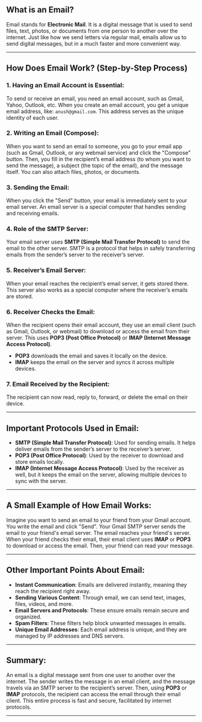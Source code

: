 ## What is an Email?

Email stands for **Electronic Mail**. It is a digital message that is used to send files, text, photos, or documents from one person to another over the internet. Just like how we send letters via regular mail, emails allow us to send digital messages, but in a much faster and more convenient way.

---

## How Does Email Work? (Step-by-Step Process)

### 1. **Having an Email Account is Essential**:
To send or receive an email, you need an email account, such as Gmail, Yahoo, Outlook, etc. When you create an email account, you get a unique email address, like: `anush@gmail.com`. This address serves as the unique identity of each user.

### 2. **Writing an Email (Compose)**:
When you want to send an email to someone, you go to your email app (such as Gmail, Outlook, or any webmail service) and click the "Compose" button. Then, you fill in the recipient’s email address (to whom you want to send the message), a subject (the topic of the email), and the message itself. You can also attach files, photos, or documents.

### 3. **Sending the Email**:
When you click the "Send" button, your email is immediately sent to your email server. An email server is a special computer that handles sending and receiving emails.

### 4. **Role of the SMTP Server**:
Your email server uses **SMTP (Simple Mail Transfer Protocol)** to send the email to the other server. SMTP is a protocol that helps in safely transferring emails from the sender’s server to the receiver’s server.

### 5. **Receiver’s Email Server**:
When your email reaches the recipient’s email server, it gets stored there. This server also works as a special computer where the receiver’s emails are stored.

### 6. **Receiver Checks the Email**:
When the recipient opens their email account, they use an email client (such as Gmail, Outlook, or webmail) to download or access the email from their server. This uses **POP3 (Post Office Protocol)** or **IMAP (Internet Message Access Protocol)**.

- **POP3** downloads the email and saves it locally on the device.
- **IMAP** keeps the email on the server and syncs it across multiple devices.

### 7. **Email Received by the Recipient**:
The recipient can now read, reply to, forward, or delete the email on their device.

---

## Important Protocols Used in Email:

- **SMTP (Simple Mail Transfer Protocol)**: Used for sending emails. It helps deliver emails from the sender’s server to the receiver’s server.
- **POP3 (Post Office Protocol)**: Used by the receiver to download and store emails locally.
- **IMAP (Internet Message Access Protocol)**: Used by the receiver as well, but it keeps the email on the server, allowing multiple devices to sync with the server.

---

## A Small Example of How Email Works:

Imagine you want to send an email to your friend from your Gmail account. You write the email and click "Send". Your Gmail SMTP server sends the email to your friend's email server. The email reaches your friend's server. When your friend checks their email, their email client uses **IMAP** or **POP3** to download or access the email. Then, your friend can read your message.

---

## Other Important Points About Email:

- **Instant Communication**: Emails are delivered instantly, meaning they reach the recipient right away.
- **Sending Various Content**: Through email, we can send text, images, files, videos, and more.
- **Email Servers and Protocols**: These ensure emails remain secure and organized.
- **Spam Filters**: These filters help block unwanted messages in emails.
- **Unique Email Addresses**: Each email address is unique, and they are managed by IP addresses and DNS servers.

---

## Summary:

An email is a digital message sent from one user to another over the internet. The sender writes the message in an email client, and the message travels via an SMTP server to the recipient’s server. Then, using **POP3** or **IMAP** protocols, the recipient can access the email through their email client. This entire process is fast and secure, facilitated by internet protocols.

---